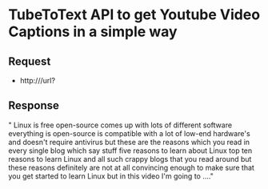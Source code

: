  
# TubeToText API to get Youtube Video Captions in a simple way  

## Request 

* http://<application-host>/url?<Youtube-video-url>
 
## Response

" Linux is free  open-source   comes up with  lots of  different software   everything is   open-source is compatible   with a   lot of   low-end hardware's   and doesn't require   antivirus   but   these are the reasons  which you read in every  single blog  which say  stuff five   reasons to learn  about Linux  top   ten reasons to learn   Linux and all such crappy blogs that you   read around but these reasons definitely  are  not at all convincing enough   to make  sure  that you get started   to learn Linux   but in this video I'm going to ...."
